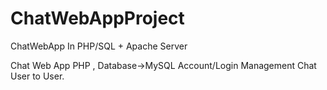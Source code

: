 # ChatWebAppProject
ChatWebApp In PHP/SQL + Apache Server

Chat Web App PHP , Database->MySQL
Account/Login Management
Chat User to User.
